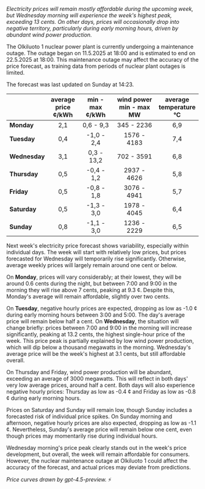 *Electricity prices will remain mostly affordable during the upcoming week, but Wednesday morning will experience the week's highest peak, exceeding 13 cents. On other days, prices will occasionally drop into negative territory, particularly during early morning hours, driven by abundant wind power production.*

The Olkiluoto 1 nuclear power plant is currently undergoing a maintenance outage. The outage began on 11.5.2025 at 18:00 and is estimated to end on 22.5.2025 at 18:00. This maintenance outage may affect the accuracy of the price forecast, as training data from periods of nuclear plant outages is limited.

The forecast was last updated on Sunday at 14:23.

|             | average<br>price<br>¢/kWh | min - max<br>¢/kWh | wind power<br>min - max<br>MW | average<br>temperature<br>°C |
|:------------|:-------------------------:|:-------------------:|:----------------------------:|:----------------------------:|
| **Monday**      |            2,1            |      0,6 - 9,3      |         345 - 2236          |              6,9             |
| **Tuesday**     |            0,4            |     -1,0 - 2,4      |        1576 - 4183          |              7,4             |
| **Wednesday**   |            3,1            |      0,3 - 13,2     |         702 - 3591          |              6,8             |
| **Thursday**    |            0,5            |     -0,4 - 1,2      |        2937 - 4626          |              5,8             |
| **Friday**      |            0,5            |     -0,8 - 1,8      |        3076 - 4941          |              5,7             |
| **Saturday**    |            0,5            |     -1,3 - 3,0      |        1978 - 4045          |              6,4             |
| **Sunday**      |            0,8            |     -1,1 - 3,0      |        1236 - 2229          |              6,5             |

Next week's electricity price forecast shows variability, especially within individual days. The week will start with relatively low prices, but prices forecasted for Wednesday will temporarily rise significantly. Otherwise, average weekly prices will largely remain around one cent or below.

On **Monday**, prices will vary considerably; at their lowest, they will be around 0.6 cents during the night, but between 7:00 and 9:00 in the morning they will rise above 7 cents, peaking at 9.3 ¢. Despite this, Monday's average will remain affordable, slightly over two cents.

On **Tuesday**, negative hourly prices are expected, dropping as low as -1.0 ¢ during early morning hours between 3:00 and 5:00. The day's average price will remain below half a cent. On **Wednesday**, the situation will change briefly: prices between 7:00 and 9:00 in the morning will increase significantly, peaking at 13.2 cents, the highest single-hour price of the week. This price peak is partially explained by low wind power production, which will dip below a thousand megawatts in the morning. Wednesday's average price will be the week's highest at 3.1 cents, but still affordable overall.

On Thursday and Friday, wind power production will be abundant, exceeding an average of 3000 megawatts. This will reflect in both days' very low average prices, around half a cent. Both days will also experience negative hourly prices: Thursday as low as -0.4 ¢ and Friday as low as -0.8 ¢ during early morning hours.

Prices on Saturday and Sunday will remain low, though Sunday includes a forecasted risk of individual price spikes. On Sunday morning and afternoon, negative hourly prices are also expected, dropping as low as -1.1 ¢. Nevertheless, Sunday's average price will remain below one cent, even though prices may momentarily rise during individual hours.

Wednesday morning's price peak clearly stands out in the week's price development, but overall, the week will remain affordable for consumers. However, the nuclear maintenance outage at Olkiluoto 1 could affect the accuracy of the forecast, and actual prices may deviate from predictions.

*Price curves drawn by gpt-4.5-preview.* ⚡
